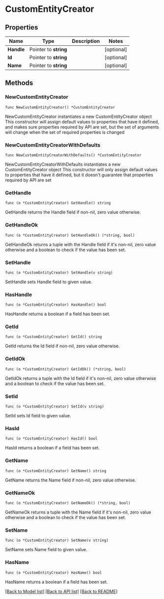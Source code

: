 # CustomEntityCreator

## Properties

Name | Type | Description | Notes
------------ | ------------- | ------------- | -------------
**Handle** | Pointer to **string** |  | [optional] 
**Id** | Pointer to **string** |  | [optional] 
**Name** | Pointer to **string** |  | [optional] 

## Methods

### NewCustomEntityCreator

`func NewCustomEntityCreator() *CustomEntityCreator`

NewCustomEntityCreator instantiates a new CustomEntityCreator object
This constructor will assign default values to properties that have it defined,
and makes sure properties required by API are set, but the set of arguments
will change when the set of required properties is changed

### NewCustomEntityCreatorWithDefaults

`func NewCustomEntityCreatorWithDefaults() *CustomEntityCreator`

NewCustomEntityCreatorWithDefaults instantiates a new CustomEntityCreator object
This constructor will only assign default values to properties that have it defined,
but it doesn't guarantee that properties required by API are set

### GetHandle

`func (o *CustomEntityCreator) GetHandle() string`

GetHandle returns the Handle field if non-nil, zero value otherwise.

### GetHandleOk

`func (o *CustomEntityCreator) GetHandleOk() (*string, bool)`

GetHandleOk returns a tuple with the Handle field if it's non-nil, zero value otherwise
and a boolean to check if the value has been set.

### SetHandle

`func (o *CustomEntityCreator) SetHandle(v string)`

SetHandle sets Handle field to given value.

### HasHandle

`func (o *CustomEntityCreator) HasHandle() bool`

HasHandle returns a boolean if a field has been set.

### GetId

`func (o *CustomEntityCreator) GetId() string`

GetId returns the Id field if non-nil, zero value otherwise.

### GetIdOk

`func (o *CustomEntityCreator) GetIdOk() (*string, bool)`

GetIdOk returns a tuple with the Id field if it's non-nil, zero value otherwise
and a boolean to check if the value has been set.

### SetId

`func (o *CustomEntityCreator) SetId(v string)`

SetId sets Id field to given value.

### HasId

`func (o *CustomEntityCreator) HasId() bool`

HasId returns a boolean if a field has been set.

### GetName

`func (o *CustomEntityCreator) GetName() string`

GetName returns the Name field if non-nil, zero value otherwise.

### GetNameOk

`func (o *CustomEntityCreator) GetNameOk() (*string, bool)`

GetNameOk returns a tuple with the Name field if it's non-nil, zero value otherwise
and a boolean to check if the value has been set.

### SetName

`func (o *CustomEntityCreator) SetName(v string)`

SetName sets Name field to given value.

### HasName

`func (o *CustomEntityCreator) HasName() bool`

HasName returns a boolean if a field has been set.


[[Back to Model list]](../README.md#documentation-for-models) [[Back to API list]](../README.md#documentation-for-api-endpoints) [[Back to README]](../README.md)


